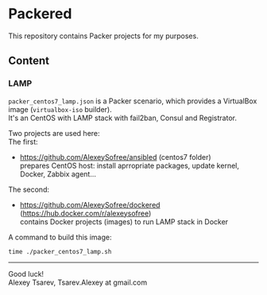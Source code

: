 # Packered
This repository contains Packer projects for my purposes.

## Content
### LAMP
`packer_centos7_lamp.json` is a Packer scenario, which provides a VirtualBox image (`virtualbox-iso` builder).  
It's an CentOS with LAMP stack with fail2ban, Consul and Registrator.

Two projects are used here:  
The first:
 - https://github.com/AlexeySofree/ansibled (centos7 folder)  
prepares CentOS host: install aprropriate packages, update kernel, Docker, Zabbix agent...

The second:
 - https://github.com/AlexeySofree/dockered (https://hub.docker.com/r/alexeysofree)  
contains Docker projects (images) to run LAMP stack in Docker


A command to build this image:  
````
time ./packer_centos7_lamp.sh
````

---
Good luck!  
Alexey Tsarev, Tsarev.Alexey at gmail.com
